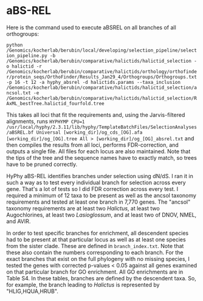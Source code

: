 # aBS-REL

Here is the command used to execute aBSREL on all branches of all orthogroups:

`python /Genomics/kocherlab/berubin/local/developing/selection_pipeline/selection_pipeline.py -b /Genomics/kocherlab/berubin/comparative/halictids/halictid_selection -o halictid -r /Genomics/kocherlab/berubin/comparative/halictids/orthology/orthofinder/protein_seqs/OrthoFinder/Results_Jan29_4/Orthogroups/Orthogroups.txt -p 16 -t 12 -a hyphy_absrel -d halictids.params --taxa_inclusion /Genomics/kocherlab/berubin/comparative/halictids/halictid_selection/ancsol.txt -e /Genomics/kocherlab/berubin/comparative/halictids/halictid_selection/RAxML_bestTree.halictid_fourfold.tree`

This takes all loci that fit the requirements and, using the Jarvis-filtered alignments, runs `HYPHYMP CPU=1 /usr/local/hyphy/2.3.11/lib/hyphy/TemplateBatchFiles/SelectionAnalyses/aBSREL.bf Universal [working_dir]/og_cds_[OG].afa [working_dir]/og_[OG].tree All > [working_dir]/og_[OG]_absrel.txt` and then compiles the results from all loci, performs FDR-correction, and outputs a single file. All files for each locus are also maintained. Note that the tips of the tree and the sequence names have to exactly match, so trees have to be pruned correctly.

HyPhy aBS-REL identifies branches under selection using dN/dS. I ran it in such a way as to test every individual branch for selection across every gene. That's a lot of tests so I did FDR correction across every test. I required a minimum of 12 taxa to be present as well as the ancsol taxonomy requirements and tested at least one branch in 7,770 genes. The "ancsol" taxonomy requirements are at least two *Halictus*, at least two Augochlorines, at least two *Lasioglossum*, and at least two of DNOV, NMEL, and AVIR.

In order to test specific branches for enrichment, all descendent species had to be present at that particular locus as well as at least one species from the sister clade. These are defined in `branch_index.txt`. Note that these also contain the numbers corresponding to each branch. For the exact branches that exist on the full phylogeny with no missing species, I tested the genes with corrected p-values < 0.05 against all genes examined on that particular branch for GO enrichment. All GO enrichments are in Table S4. In these tables, branches are defined by the descendent taxa. So, for example, the branch leading to *Halictus* is represented by "HLIG,HQUA,HRUB".

